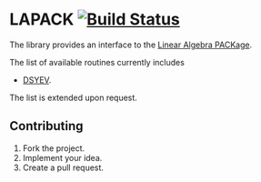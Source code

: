 # LAPACK [![Build Status][travis-svg]][travis-url]

The library provides an interface to the [Linear Algebra PACKage][1].

The list of available routines currently includes

* [DSYEV](http://www.netlib.org/lapack/explore-html/dd/d4c/dsyev_8f.html).

The list is extended upon request.

## Contributing

1. Fork the project.
2. Implement your idea.
3. Create a pull request.

[1]: http://www.netlib.org/lapack/

[travis-svg]: https://travis-ci.org/stainless-steel/lapack.svg?branch=master
[travis-url]: https://travis-ci.org/stainless-steel/lapack
